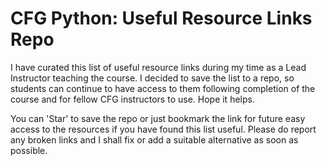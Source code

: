 # CFG Python: Useful Resource Links Repo

<p>I have curated this list of useful resource links during my time as a Lead Instructor teaching the course. I decided to save the list to a repo, so students can continue to have access to them following completion of the course and for fellow CFG instructors to use. Hope it helps.

You can 'Star' to save the repo or just bookmark the link for future easy access to the resources if you have found this list useful. Please do report any broken links and I shall fix or add a suitable alternative as soon as possible.</p>
